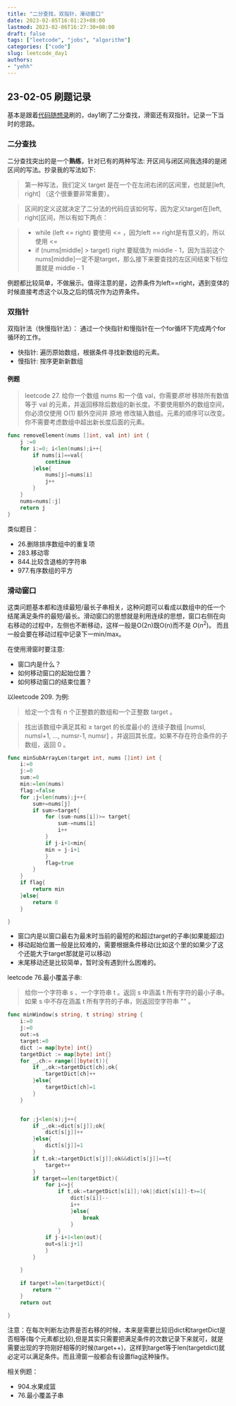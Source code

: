 ```yaml
---
title: "二分查找，双指针，滑动窗口"
date: 2023-02-05T16:01:23+08:00
lastmod: 2023-02-06T16:27:30+08:00
draft: false
tags: ["leetcode", "jobs", "algorithm"]
categories: ["code"]
slug: leetcode_day1
authors:
- "yehh"
---
```


## 23-02-05 刷题记录
基本是跟着[代码随想录](https://programmercarl.com/)刷的，day1刷了二分查找，滑窗还有双指针。记录一下当时的思路。

### 二分查找
二分查找突出的是一个**熟练**，针对已有的两种写法: 开区间与闭区间我选择的是闭区间的写法。抄录我的写法如下:
>第一种写法，我们定义 target 是在一个在左闭右闭的区间里，也就是[left, right] （这个很重要非常重要）。

>区间的定义这就决定了二分法的代码应该如何写，因为定义target在[left, right]区间，所以有如下两点：

>- while (left <= right) 要使用 <= ，因为left == right是有意义的，所以使用 <= 
>- if (nums[middle] > target) right 要赋值为 middle - 1，因为当前这个nums[middle]一定不是target，那么接下来要查找的左区间结束下标位置就是 middle - 1

例题都比较简单，不做展示。值得注意的是，边界条件为left==right，遇到变体的时候直接考虑这个以及之后的情况作为边界条件。

### 双指针

双指针法（快慢指针法）： 通过一个快指针和慢指针在一个for循环下完成两个for循环的工作。

- 快指针: 遍历原始数组，根据条件寻找新数组的元素。
- 慢指针: 按序更新新数组

#### 例题
> leetcode 27.
>给你一个数组 nums 和一个值 val，你需要*原地* 移除所有数值等于 val 的元素，并返回移除后数组的新长度。不要使用额外的数组空间，你必须仅使用 O(1) 额外空间并 原地 修改输入数组。元素的顺序可以改变。你不需要考虑数组中超出新长度后面的元素。

```go
func removeElement(nums []int, val int) int {
    j :=0
    for i:=0; i<len(nums);i++{
        if nums[i]==val{
            continue
        }else{
            nums[j]=nums[i]
            j++
        }
    }
    nums=nums[:j]
    return j
}
```

类似题目：
- 26.删除排序数组中的重复项
- 283.移动零
- 844.比较含退格的字符串
- 977.有序数组的平方

### 滑动窗口

这类问题基本都和连续最短/最长子串相关，这种问题可以看成以数组中的任一个结尾满足条件的最短/最长。滑动窗口的思想就是利用连续的思想，窗口右侧在向右移动的过程中，左侧也不断移动，这样一般是O(2n)既O(n)而不是 ${O(n^2)}$。 而且一般会要在移动过程中记录下一min/max。

在使用滑窗时要注意:
- 窗口内是什么？
- 如何移动窗口的起始位置？
- 如何移动窗口的结束位置？

以leetcode 209. 为例:
>给定一个含有 n 个正整数的数组和一个正整数 target 。

>找出该数组中满足其和 ≥ target 的长度最小的 连续子数组 [numsl, numsl+1, ..., numsr-1, numsr] ，并返回其长度。如果不存在符合条件的子数组，返回 0 。


```go
func minSubArrayLen(target int, nums []int) int {
    i:=0
    j:=0
    sum:=0
    min:=len(nums)
    flag:=false
    for ;j<len(nums);j++{
        sum+=nums[j]
        if sum>=target{
            for (sum-nums[i])>= target{
                sum-=nums[i]
                i++
            }
            if j-i+1<min{
            min = j-i+1
            }
            flag=true
        }
    }
    if flag{
        return min
    }else{
        return 0
    }

}
```
- 窗口内是以窗口最右为最末时当前的最短的和超过target的子串(如果能超过)
- 移动起始位置一般是比较难的，需要根据条件移动(比如这个里的如果少了这个还能大于target那就是可以移动)
- 末尾移动还是比较简单，暂时没有遇到什么困难的。

leetcode 76.最小覆盖子串:
>给你一个字符串 s 、一个字符串 t 。返回 s 中涵盖 t 所有字符的最小子串。如果 s 中不存在涵盖 t 所有字符的子串，则返回空字符串 "" 。

```go
func minWindow(s string, t string) string {
    i:=0
    j:=0
    out:=s
    target:=0
    dict := map[byte] int{}
    targetDict := map[byte] int{}
    for _,ch:= range([]byte(t)){
        if _,ok:=targetDict[ch];ok{
            targetDict[ch]++
        }else{
            targetDict[ch]=1
        }
    }


    for ;j<len(s);j++{
        if _,ok:=dict[s[j]];ok{
            dict[s[j]]++
        }else{
            dict[s[j]]=1
        }
        if t,ok:=targetDict[s[j]];ok&&dict[s[j]]==t{
            target++
        }
        if target==len(targetDict){
            for i<=j{
                if t,ok:=targetDict[s[i]];!ok||dict[s[i]]-t>=1{
                    dict[s[i]]--
                    i++
                    }else{
                        break
                    }
                }
            if j-i+1<len(out){
            out=s[i:j+1]
            }
        }

    }
    
    if target!=len(targetDict){
        return ""
    }
    return out

}
```

注意：在每次判断左边界是否右移的时候，本来是需要比较旧dict和targetDict是否相等(每个元素都比较),但是其实只需要把满足条件的次数记录下来就可，就是需要出现的字符刚好相等的时候(target++)，这样到target等于len(targetdict)就必定可以满足条件。而且滑窗一般都会有设置flag这种操作。


相关例题：
- 904.水果成篮
- 76.最小覆盖子串